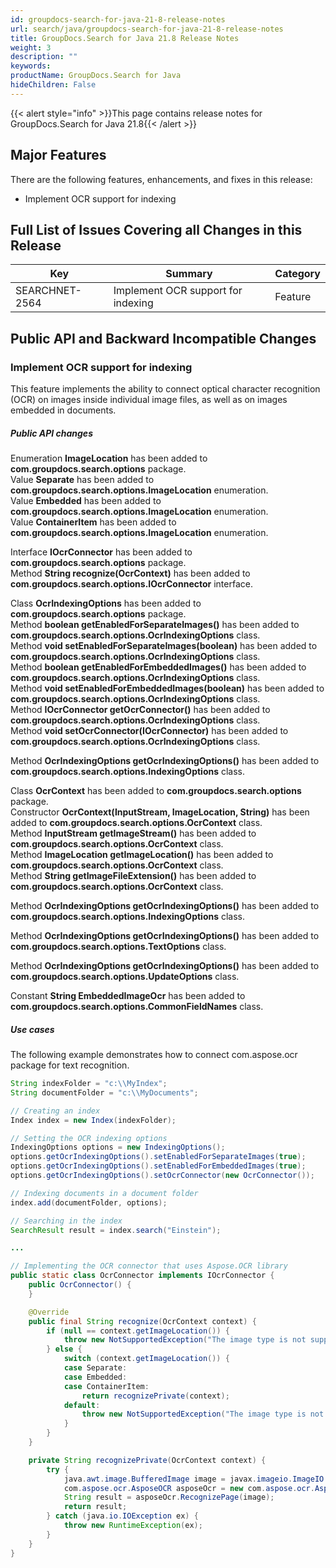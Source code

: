 ```yaml
---
id: groupdocs-search-for-java-21-8-release-notes
url: search/java/groupdocs-search-for-java-21-8-release-notes
title: GroupDocs.Search for Java 21.8 Release Notes
weight: 3
description: ""
keywords: 
productName: GroupDocs.Search for Java
hideChildren: False
---
```


{{< alert style="info" >}}This page contains release notes for GroupDocs.Search for Java 21.8{{< /alert >}}

## Major Features

There are the following features, enhancements, and fixes in this release:

- Implement OCR support for indexing

## Full List of Issues Covering all Changes in this Release

| Key | Summary | Category |
| --- | --- | --- |
| SEARCHNET-2564 | Implement OCR support for indexing | Feature |

## Public API and Backward Incompatible Changes

### Implement OCR support for indexing

This feature implements the ability to connect optical character recognition (OCR) on images inside individual image files, as well as on images embedded in documents.

##### Public API changes

Enumeration **ImageLocation** has been added to **com.groupdocs.search.options** package.  
Value **Separate** has been added to **com.groupdocs.search.options.ImageLocation** enumeration.  
Value **Embedded** has been added to **com.groupdocs.search.options.ImageLocation** enumeration.  
Value **ContainerItem** has been added to **com.groupdocs.search.options.ImageLocation** enumeration.

Interface **IOcrConnector** has been added to **com.groupdocs.search.options** package.  
Method **String recognize(OcrContext)** has been added to **com.groupdocs.search.options.IOcrConnector** interface.

Class **OcrIndexingOptions** has been added to **com.groupdocs.search.options** package.  
Method **boolean getEnabledForSeparateImages()** has been added to **com.groupdocs.search.options.OcrIndexingOptions** class.  
Method **void setEnabledForSeparateImages(boolean)** has been added to **com.groupdocs.search.options.OcrIndexingOptions** class.  
Method **boolean getEnabledForEmbeddedImages()** has been added to **com.groupdocs.search.options.OcrIndexingOptions** class.  
Method **void setEnabledForEmbeddedImages(boolean)** has been added to **com.groupdocs.search.options.OcrIndexingOptions** class.  
Method **IOcrConnector getOcrConnector()** has been added to **com.groupdocs.search.options.OcrIndexingOptions** class.  
Method **void setOcrConnector(IOcrConnector)** has been added to **com.groupdocs.search.options.OcrIndexingOptions** class.

Method **OcrIndexingOptions getOcrIndexingOptions()** has been added to **com.groupdocs.search.options.IndexingOptions** class.

Class **OcrContext** has been added to **com.groupdocs.search.options** package.  
Constructor **OcrContext(InputStream, ImageLocation, String)** has been added to **com.groupdocs.search.options.OcrContext** class.  
Method **InputStream getImageStream()** has been added to **com.groupdocs.search.options.OcrContext** class.  
Method **ImageLocation getImageLocation()** has been added to **com.groupdocs.search.options.OcrContext** class.  
Method **String getImageFileExtension()** has been added to **com.groupdocs.search.options.OcrContext** class.

Method **OcrIndexingOptions getOcrIndexingOptions()** has been added to **com.groupdocs.search.options.IndexingOptions** class.

Method **OcrIndexingOptions getOcrIndexingOptions()** has been added to **com.groupdocs.search.options.TextOptions** class.

Method **OcrIndexingOptions getOcrIndexingOptions()** has been added to **com.groupdocs.search.options.UpdateOptions** class.

Constant **String EmbeddedImageOcr** has been added to **com.groupdocs.search.options.CommonFieldNames** class.

##### Use cases

The following example demonstrates how to connect com.aspose.ocr package for text recognition.

```java
String indexFolder = "c:\\MyIndex";
String documentFolder = "c:\\MyDocuments";

// Creating an index
Index index = new Index(indexFolder);

// Setting the OCR indexing options
IndexingOptions options = new IndexingOptions();
options.getOcrIndexingOptions().setEnabledForSeparateImages(true);
options.getOcrIndexingOptions().setEnabledForEmbeddedImages(true);
options.getOcrIndexingOptions().setOcrConnector(new OcrConnector());

// Indexing documents in a document folder
index.add(documentFolder, options);

// Searching in the index
SearchResult result = index.search("Einstein");

...

// Implementing the OCR connector that uses Aspose.OCR library
public static class OcrConnector implements IOcrConnector {
    public OcrConnector() {
    }

    @Override
    public final String recognize(OcrContext context) {
        if (null == context.getImageLocation()) {
            throw new NotSupportedException("The image type is not supported: " + context.getImageLocation());
        } else {
            switch (context.getImageLocation()) {
            case Separate:
            case Embedded:
            case ContainerItem:
                return recognizePrivate(context);
            default:
                throw new NotSupportedException("The image type is not supported: " + context.getImageLocation());
            }
        }
    }

    private String recognizePrivate(OcrContext context) {
        try {
            java.awt.image.BufferedImage image = javax.imageio.ImageIO.read(context.getImageStream());
            com.aspose.ocr.AsposeOCR asposeOcr = new com.aspose.ocr.AsposeOCR();
            String result = asposeOcr.RecognizePage(image);
            return result;
        } catch (java.io.IOException ex) {
            throw new RuntimeException(ex);
        }
    }
}
```

